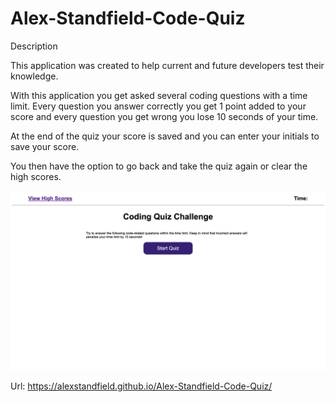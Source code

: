 # Alex-Standfield-Code-Quiz

Description

This application was created to help current and future developers test their knowledge.

With this application you get asked several coding questions with a time limit. Every question you answer correctly you get 1 point added to your score and every question you get wrong you lose 10 seconds of your time.

At the end of the quiz your score is saved and you can enter your initials to save your score.

You then have the option to go back and take the quiz again or clear the high scores.

![Alt text](/assets/images/title-screen.png "Title Page")

Url: https://alexstandfield.github.io/Alex-Standfield-Code-Quiz/